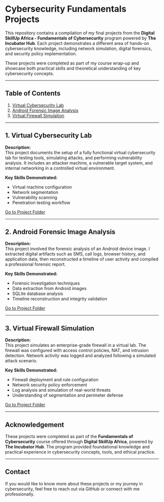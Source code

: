 # Cybersecurity Fundamentals Projects

This repository contains a compilation of my final projects from the **Digital SkillUp Africa - Fundamentals of Cybersecurity** program powered by **The Incubator Hub**. Each project demonstrates a different area of hands-on cybersecurity knowledge, including network simulation, digital forensics, and security policy implementation.

These projects were completed as part of my course wrap-up and showcase both practical skills and theoretical understanding of key cybersecurity concepts.

---

## Table of Contents

1. [Virtual Cybersecurity Lab](#1-Virtual-Cybersecurity-Lab)
2. [Android Forensic Image Analysis](#2-android-forensic-image-analysis)
3. [Virtual Firewall Simulation](#3-virtual-firewall-simulation)

---

## 1. Virtual Cybersecurity Lab

**Description:**  
This project documents the setup of a fully functional virtual cybersecurity lab for testing tools, simulating attacks, and performing vulnerability analysis. It includes an attacker machine, a vulnerable target system, and internal networking in a controlled virtual environment.

**Key Skills Demonstrated:**  
- Virtual machine configuration  
- Network segmentation  
- Vulnerability scanning  
- Penetration testing workflow

[Go to Project Folder](./Virtual-Cyber-Lab)

---

## 2. Android Forensic Image Analysis

**Description:**  
This project involved the forensic analysis of an Android device image. I extracted digital artifacts such as SMS, call logs, browser history, and application data, then reconstructed a timeline of user activity and compiled a professional forensic report.

**Key Skills Demonstrated:**  
- Forensic investigation techniques  
- Data extraction from Android images  
- SQLite database analysis  
- Timeline reconstruction and integrity validation

[Go to Project Folder](./Android-Forensics)

---

## 3. Virtual Firewall Simulation

**Description:**  
This project simulates an enterprise-grade firewall in a virtual lab. The firewall was configured with access control policies, NAT, and intrusion detection. Network activity was logged and analyzed following a simulated attack scenario.

**Key Skills Demonstrated:**  
- Firewall deployment and rule configuration  
- Network security policy enforcement  
- Log analysis and simulation of real-world threats  
- Understanding of segmentation and perimeter defense

[Go to Project Folder](./Firewall-Simulation)

---

## Acknowledgement

These projects were completed as part of the **Fundamentals of Cybersecurity** course offered through **Digital SkillUp Africa**, powered by **The Incubator Hub**. The program provided foundational knowledge and practical experience in cybersecurity concepts, tools, and ethical practice.

---

## Contact

If you would like to know more about these projects or my journey in cybersecurity, feel free to reach out via GitHub or connect with me professionally.


